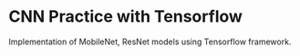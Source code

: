 # CNN Practice with Tensorflow

Implementation of MobileNet, ResNet models using Tensorflow framework.